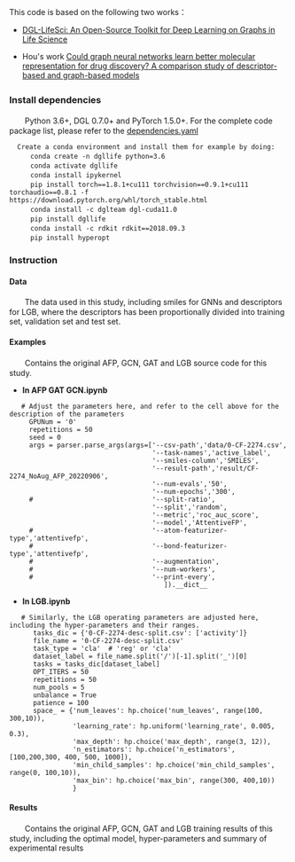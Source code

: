 This code is based on the following two works：  
  - [DGL-LifeSci: An Open-Source Toolkit for Deep Learning on Graphs in Life Science](https://pubs.acs.org/doi/10.1021/acsomega.1c04017)
  * Hou's work [Could graph neural networks learn better molecular representation for drug discovery? A comparison study of descriptor-based and graph-based models](https://jcheminf.biomedcentral.com/articles/10.1186/s13321-020-00479-8) 

### Install dependencies　　
　　Python 3.6+, DGL 0.7.0+ and PyTorch 1.5.0+. For the complete code package list, please refer to the [dependencies.yaml](./dependencies.yaml)  
 
  ```
    Create a conda environment and install them for example by doing: 
    　　conda create -n dgllife python=3.6  
    　　conda activate dgllife  
    　　conda install ipykernel  
    　　pip install torch==1.8.1+cu111 torchvision==0.9.1+cu111 torchaudio==0.8.1 -f https://download.pytorch.org/whl/torch_stable.html  
    　　conda install -c dglteam dgl-cuda11.0  
    　　pip install dgllife  
    　　conda install -c rdkit rdkit==2018.09.3  
    　　pip install hyperopt  
 ```
### Instruction
#### Data
　　The data used in this study, including smiles for GNNs and descriptors for LGB, where the descriptors has been proportionally divided into training set, validation set and test set.
#### Examples
　　Contains the original AFP, GCN, GAT and LGB source code for this study. 
  - **In AFP GAT GCN.ipynb**
 ```
    # Adjust the parameters here, and refer to the cell above for the description of the parameters
      GPUNum = '0'
      repetitions = 50
      seed = 0 
      args = parser.parse_args(args=['--csv-path','data/0-CF-2274.csv',
                                     '--task-names','active_label',
                                     '--smiles-column','SMILES',
                                     '--result-path','result/CF-2274_NoAug_AFP_20220906',
                                     '--num-evals','50',
                                     '--num-epochs','300',
      #                              '--split-ratio',
                                     '--split','random',                     
                                     '--metric','roc_auc_score',
                                     '--model','AttentiveFP',
      #                              '--atom-featurizer-type','attentivefp',
      #                              '--bond-featurizer-type','attentivefp',
      #                              '--augmentation',
      #                              '--num-workers',
      #                              '--print-every',
                                        ]).__dict__
``` 
  * **In LGB.ipynb**
```
   # Similarly, the LGB operating parameters are adjusted here, including the hyper-parameters and their ranges.
      tasks_dic = {'0-CF-2274-desc-split.csv': ['activity']}
      file_name = '0-CF-2274-desc-split.csv'
      task_type = 'cla'  # 'reg' or 'cla'
      dataset_label = file_name.split('/')[-1].split('_')[0]  
      tasks = tasks_dic[dataset_label]
      OPT_ITERS = 50
      repetitions = 50
      num_pools = 5
      unbalance = True
      patience = 100
      space_ = {'num_leaves': hp.choice('num_leaves', range(100, 300,10)),
                'learning_rate': hp.uniform('learning_rate', 0.005, 0.3),
                'max_depth': hp.choice('max_depth', range(3, 12)),
                'n_estimators': hp.choice('n_estimators', [100,200,300, 400, 500, 1000]),
                'min_child_samples': hp.choice('min_child_samples', range(0, 100,10)),
                'max_bin': hp.choice('max_bin', range(300, 400,10))
                }
``` 
#### Results
　　Contains the original AFP, GCN, GAT and LGB training results of this study, including the optimal model, hyper-parameters and summary of experimental results
  

